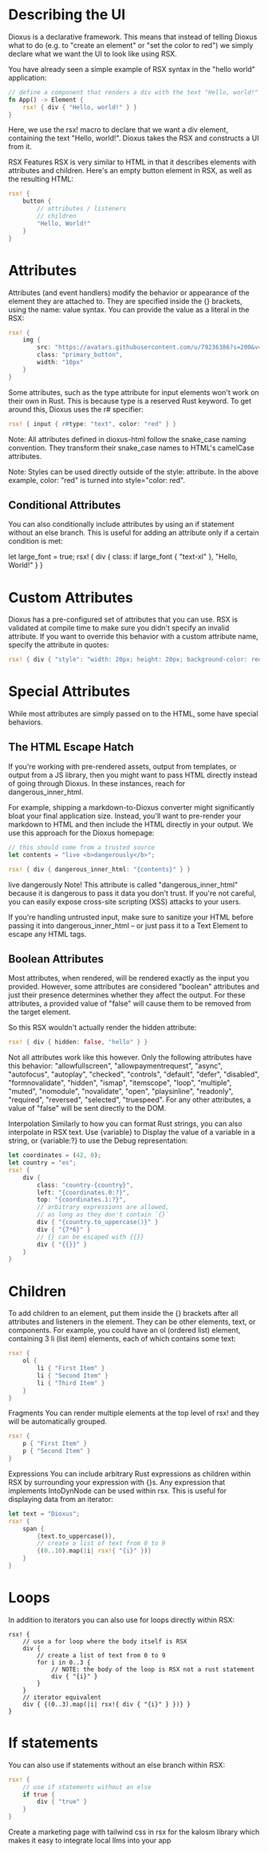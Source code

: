 # Describing the UI
Dioxus is a declarative framework. This means that instead of telling Dioxus what to do (e.g. to "create an element" or "set the color to red") we simply declare what we want the UI to look like using RSX.

You have already seen a simple example of RSX syntax in the "hello world" application:

```rust
// define a component that renders a div with the text "Hello, world!"
fn App() -> Element {
    rsx! { div { "Hello, world!" } }
}
```
Here, we use the rsx! macro to declare that we want a div element, containing the text "Hello, world!". Dioxus takes the RSX and constructs a UI from it.

RSX Features
RSX is very similar to HTML in that it describes elements with attributes and children. Here's an empty button element in RSX, as well as the resulting HTML:

```rust
rsx! {
    button {
        // attributes / listeners
        // children
        "Hello, World!"
    }
}
```
# Attributes
Attributes (and event handlers) modify the behavior or appearance of the element they are attached to. They are specified inside the {} brackets, using the name: value syntax. You can provide the value as a literal in the RSX:

```rust
rsx! {
    img {
        src: "https://avatars.githubusercontent.com/u/79236386?s=200&v=4",
        class: "primary_button",
        width: "10px"
    }
}
```

Some attributes, such as the type attribute for input elements won't work on their own in Rust. This is because type is a reserved Rust keyword. To get around this, Dioxus uses the r# specifier:

```rust
rsx! { input { r#type: "text", color: "red" } }
```
Note: All attributes defined in dioxus-html follow the snake_case naming convention. They transform their snake_case names to HTML's camelCase attributes.

Note: Styles can be used directly outside of the style: attribute. In the above example, color: "red" is turned into style="color: red".

## Conditional Attributes
You can also conditionally include attributes by using an if statement without an else branch. This is useful for adding an attribute only if a certain condition is met:

let large_font = true;
rsx! { div { class: if large_font { "text-xl" }, "Hello, World!" } }

# Custom Attributes
Dioxus has a pre-configured set of attributes that you can use. RSX is validated at compile time to make sure you didn't specify an invalid attribute. If you want to override this behavior with a custom attribute name, specify the attribute in quotes:

```rust
rsx! { div { "style": "width: 20px; height: 20px; background-color: red;" } }
```
# Special Attributes
While most attributes are simply passed on to the HTML, some have special behaviors.

## The HTML Escape Hatch
If you're working with pre-rendered assets, output from templates, or output from a JS library, then you might want to pass HTML directly instead of going through Dioxus. In these instances, reach for dangerous_inner_html.

For example, shipping a markdown-to-Dioxus converter might significantly bloat your final application size. Instead, you'll want to pre-render your markdown to HTML and then include the HTML directly in your output. We use this approach for the Dioxus homepage:

```rust
// this should come from a trusted source
let contents = "live <b>dangerously</b>";

rsx! { div { dangerous_inner_html: "{contents}" } }
```
live dangerously
Note! This attribute is called "dangerous_inner_html" because it is dangerous to pass it data you don't trust. If you're not careful, you can easily expose cross-site scripting (XSS) attacks to your users.

If you're handling untrusted input, make sure to sanitize your HTML before passing it into dangerous_inner_html – or just pass it to a Text Element to escape any HTML tags.

## Boolean Attributes
Most attributes, when rendered, will be rendered exactly as the input you provided. However, some attributes are considered "boolean" attributes and just their presence determines whether they affect the output. For these attributes, a provided value of "false" will cause them to be removed from the target element.

So this RSX wouldn't actually render the hidden attribute:

```rust
rsx! { div { hidden: false, "hello" } }
```

Not all attributes work like this however. Only the following attributes have this behavior: "allowfullscreen", "allowpaymentrequest", "async", "autofocus", "autoplay", "checked", "controls", "default", "defer", "disabled", "formnovalidate", "hidden", "ismap", "itemscope", "loop", "multiple", "muted", "nomodule", "novalidate", "open", "playsinline", "readonly", "required", "reversed", "selected", "truespeed".
For any other attributes, a value of "false" will be sent directly to the DOM.

Interpolation
Similarly to how you can format Rust strings, you can also interpolate in RSX text. Use {variable} to Display the value of a variable in a string, or {variable:?} to use the Debug representation:
```rust
let coordinates = (42, 0);
let country = "es";
rsx! {
    div {
        class: "country-{country}",
        left: "{coordinates.0:?}",
        top: "{coordinates.1:?}",
        // arbitrary expressions are allowed,
        // as long as they don't contain `{}`
        div { "{country.to_uppercase()}" }
        div { "{7*6}" }
        // {} can be escaped with {{}}
        div { "{{}}" }
    }
}
```
# Children
To add children to an element, put them inside the {} brackets after all attributes and listeners in the element. They can be other elements, text, or components. For example, you could have an ol (ordered list) element, containing 3 li (list item) elements, each of which contains some text:
```rust
rsx! {
    ol {
        li { "First Item" }
        li { "Second Item" }
        li { "Third Item" }
    }
}
```
Fragments
You can render multiple elements at the top level of rsx! and they will be automatically grouped.
```rust
rsx! {
    p { "First Item" }
    p { "Second Item" }
}
```

Expressions
You can include arbitrary Rust expressions as children within RSX by surrounding your expression with {}s. Any expression that implements IntoDynNode can be used within rsx. This is useful for displaying data from an iterator:
```rust
let text = "Dioxus";
rsx! {
    span {
        {text.to_uppercase()},
        // create a list of text from 0 to 9
        {(0..10).map(|i| rsx!{ "{i}" })}
    }
}
```
# Loops
In addition to iterators you can also use for loops directly within RSX:
```
rsx! {
    // use a for loop where the body itself is RSX
    div {
        // create a list of text from 0 to 9
        for i in 0..3 {
            // NOTE: the body of the loop is RSX not a rust statement
            div { "{i}" }
        }
    }
    // iterator equivalent
    div { {(0..3).map(|i| rsx!{ div { "{i}" } })} }
}
```
# If statements
You can also use if statements without an else branch within RSX:
```rust
rsx! {
    // use if statements without an else
    if true {
        div { "true" }
    }
}
```

Create a marketing page with tailwind css in rsx for the kalosm library which makes it easy to integrate local llms into your app